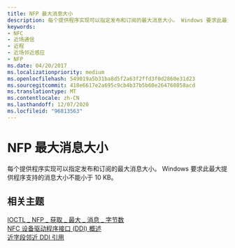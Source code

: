 ```yaml
---
title: NFP 最大消息大小
description: 每个提供程序实现可以指定发布和订阅的最大消息大小。 Windows 要求此最大提供程序支持的消息大小不能小于 10 KB。
keywords:
- NFC
- 近场通信
- 近程
- 近场邻近感应
- NFP
ms.date: 04/20/2017
ms.localizationpriority: medium
ms.openlocfilehash: 549019a5b31ba8d5f2a63f2ffd3f0d2860e31d23
ms.sourcegitcommit: 418e6617e2a695c9cb4b37b5b60e264760858acd
ms.translationtype: MT
ms.contentlocale: zh-CN
ms.lasthandoff: 12/07/2020
ms.locfileid: "96813563"
---
```

# <a name="nfp-maximum-message-size"></a>NFP 最大消息大小


每个提供程序实现可以指定发布和订阅的最大消息大小。 Windows 要求此最大提供程序支持的消息大小不能小于 10 KB。


## <a name="related-topics"></a>相关主题
[IOCTL \_ NFP \_ 获取 \_ 最大 \_ 消息 \_ 字节数](/windows-hardware/drivers/ddi/nfpdev/ni-nfpdev-ioctl_nfp_get_max_message_bytes)  
[NFC 设备驱动程序接口 (DDI) 概述](/windows-hardware/drivers/ddi/index)  
[近字段邻近 DDI 引用](/windows-hardware/drivers/ddi/index)
